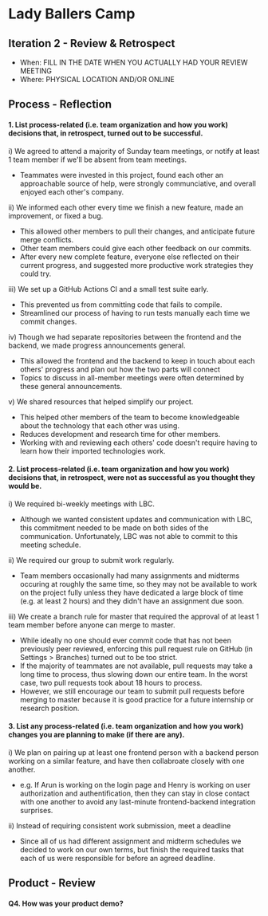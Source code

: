 # Lady Ballers Camp

 <!-- > _Note:_ This document is meant to be written during (or shortly after) your review meeting, which should happen fairly close to the due date.      
 >      
 > _Suggestion:_ Have your review meeting a day or two before the due date. This way you will have some time to go over (and edit) this document, and all team members should have a chance to make their contribution. -->


## Iteration 2 - Review & Retrospect

 * When: FILL IN THE DATE WHEN YOU ACTUALLY HAD YOUR REVIEW MEETING
 * Where: PHYSICAL LOCATION AND/OR ONLINE

## Process - Reflection


#### 1. List **process-related** (i.e. team organization and how you work) decisions that, in retrospect, turned out to be successful.

i) We agreed to attend a majority of Sunday team meetings, or notify at least 1 team member if we'll be absent from team meetings.
- Teammates were invested in this project, found each other an approachable source of help, were strongly communciative, and overall enjoyed each other's company.

ii) We informed each other every time we finish a new feature, made an improvement, or fixed a bug.
- This allowed other members to pull their changes, and anticipate future merge conflicts.
- Other team members could give each other feedback on our commits.
- After every new complete feature, everyone else reflected on their current progress, and suggested more productive work strategies they could try.

iii) We set up a GitHub Actions CI and a small test suite early.
- This prevented us from committing code that fails to compile.
- Streamlined our process of having to run tests manually each time we commit changes.

iv) Though we had separate repositories between the frontend and the backend, we made progress announcements general.
- This allowed the frontend and the backend to keep in touch about each others' progress and plan out how the two parts will connect
- Topics to discuss in all-member meetings were often determined by these general announcements.

v) We shared resources that helped simplify our project.
- This helped other members of the team to become knowledgeable about the technology that each other was using. 
- Reduces development and research time for other members.
- Working with and reviewing each others' code doesn't require having to learn how their imported technologies work.

#### 2. List **process-related** (i.e. team organization and how you work) decisions that, in retrospect, were not as successful as you thought they would be.


i) We required bi-weekly meetings with LBC.
- Although we wanted consistent updates and communication with LBC, this commitment needed to be made on both sides of the communication. Unfortunately, LBC was not able to commit to this meeting schedule.

ii) We required our group to submit work regularly.
- Team members occasionally had many assignments and midterms occuring at roughly the same time, so they may not be available to work on the project fully unless they have dedicated a large block of time (e.g. at least 2 hours) and
they didn't have an assignment due soon.

iii) We create a branch rule for master that required the approval of at least 1 team member before anyone can merge to master.
-  While ideally no one should ever commit code that has not been previously peer reviewed, enforcing this pull request rule on GitHub (in Settings > Branches) turned out to be too strict.
- If the majority of teammates are not available, pull requests may take a long time to process, thus slowing down our entire team. In the worst case, two pull requests took about 18 hours to process.
- However, we still encourage our team to submit pull requests before merging to master because it is good practice for a future internship or research position.


#### 3. List any **process-related** (i.e. team organization and how you work) changes you are planning to make (if there are any).
 <!-- * Ordered from most to least important.
 * Explain why you are making a change. -->

i) We plan on pairing up at least one frontend person with a backend person working on a similar feature, and have
then collabroate closely with one another.
- e.g. If Arun is working on the login page and Henry is working on user authorization and authentification, then
they can stay in close contact with one another to avoid any last-minute frontend-backend integration surprises.

ii) Instead of requiring consistent work submission, meet a deadline
- Since all of us had different assignment and midterm schedules we decided to work on our own terms, but finish the required tasks that each of us were responsible for before an agreed deadline. 

## Product - Review

#### Q4. How was your product demo?
 <!-- * How did you prepare your demo?
 * What did you manage to demo to your partner?
 * Did your partner accept the features?
 * Were there change requests?
 * What did you learn from the demo from either a process or product perspective?
 * *This section will be marked very leniently so keep it brief and just make sure the points are addressed* -->

